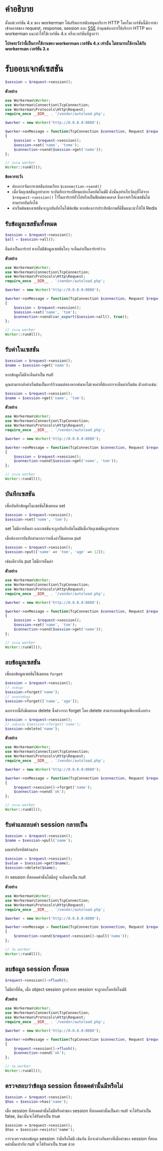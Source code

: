 # คำอธิบาย

ตั้งแต่เวอร์ชัน 4.x ของ workerman ได้เสริมการสนับสนุนบริการ HTTP โดยในเวอร์ชันนี้มีการนำเข้าคลาสของ request, response, session และ [SSE](SSE.md) ถ้าคุณต้องการใช้บริการ HTTP ของ workerman แนะนำให้ใช้เวอร์ชัน 4.x หรือเวอร์ชันที่สูงกว่า

**โปรดระวังว่านี้เป็นการใช้งานของ workerman เวอร์ชัน 4.x เท่านั้น ไม่สามารถใช้งานได้กับ workerman เวอร์ชัน 3.x**


# รับออบเจกต์เซสชัน
```php
$session = $request->session();
```

**ตัวอย่าง**
```php
use Workerman\Worker;
use Workerman\Connection\TcpConnection;
use Workerman\Protocols\Http\Request;
require_once __DIR__ . '/vendor/autoload.php';

$worker = new Worker('http://0.0.0.0:8080');

$worker->onMessage = function(TcpConnection $connection, Request $request)
{
    $session = $request->session();
    $session->set('name', 'tome');
    $connection->send($session->get('name'));
};

// ทำงาน worker
Worker::runAll();
```
**ข้อควรระวัง**
- ต้องการจัดการเซสชันก่อนเรียก `$connection->send()` 
- เมื่อวัตถุเซสชันถูกทำลาย จะบันทึกการเปลี่ยนแปลงโดยอัตโนมัติ ดังนั้นอย่าเก็บวัตถุที่ได้จาก `$request->session()` ไว้ในอาร์เรย์ทั่วไปหรือเป็นฟิลด์ของคลาส ซึ่งอาจทำให้เซสชันไม่สามารถบันทึกได้
- ค่าเริ่มต้นของเซสชันจะถูกบันทึกในไฟล์แฟ้ม หากต้องการประสิทธิภาพที่ดีขึ้นแนะนำให้ใช้ Redis

## รับข้อมูลเซสชันทั้งหมด
```php
$session = $request->session();
$all = $session->all();
```
คืนค่าเป็นอาร์เรย์ หากไม่มีข้อมูลเซสชันใดๆ จะคืนค่าเป็นอาร์เรย์ว่าง

**ตัวอย่าง**
```php
use Workerman\Worker;
use Workerman\Connection\TcpConnection;
use Workerman\Protocols\Http\Request;
require_once __DIR__ . '/vendor/autoload.php';

$worker = new Worker('http://0.0.0.0:8080');

$worker->onMessage = function(TcpConnection $connection, Request $request)
{
    $session = $request->session();
    $session->set('name', 'tom');
    $connection->send(var_export($session->all(), true));
};

// ทำงาน worker
Worker::runAll();
```

## รับค่าในเซสชัน
```php
$session = $request->session();
$name = $session->get('name');
```
หากข้อมูลไม่มีจะคืนค่าเป็น null

คุณสามารถส่งค่าเริ่มต้นเป็นอาร์กิวเมนต์สองหากค้นหาไม่เจอค่าที่ต้องการจะคืนค่าเริ่มต้น ตัวอย่างเช่น:
```php
$session = $request->session();
$name = $session->get('name', 'tom');
```
**ตัวอย่าง**
```php
use Workerman\Worker;
use Workerman\Connection\TcpConnection;
use Workerman\Protocols\Http\Request;
require_once __DIR__ . '/vendor/autoload.php';

$worker = new Worker('http://0.0.0.0:8080');

$worker->onMessage = function(TcpConnection $connection, Request $request)
{
    $session = $request->session();
    $connection->send($session->get('name', 'tom'));
};

// ทำงาน worker
Worker::runAll();
```


## บันทึกเซสชัน
เพื่อบันทึกข้อมูลในเซสชันใช้เมทอด set
```php
$session = $request->session();
$session->set('name', 'tom');
```
set ไม่มีการคืนค่า และเซสชันจะถูกบันทึกอัตโนมัติเมื่อวัตถุเซสชันถูกทำลาย

เมื่อต้องการบันทึกค่ามากกว่าหนึ่งค่าใช้เมทอด put
```php
$session = $request->session();
$session->put(['name' => 'tom', 'age' => 12]);
```
เช่นเดียวกัน put ไม่มีการคืนค่า

**ตัวอย่าง**
```php
use Workerman\Worker;
use Workerman\Connection\TcpConnection;
use Workerman\Protocols\Http\Request;
require_once __DIR__ . '/vendor/autoload.php';

$worker = new Worker('http://0.0.0.0:8080');

$worker->onMessage = function(TcpConnection $connection, Request $request)
{
    $session = $request->session();
    $session->set('name', 'tom');
    $connection->send($session->get('name'));
};

// ทำงาน worker
Worker::runAll();
```


## ลบข้อมูลเซสชัน
เพื่อลบข้อมูลเซสชันใช้เมทอด `forget`
```php
$session = $request->session();
// ลบข้อมูล
$session->forget('name');
// ลบหลายข้อมูล
$session->forget(['name', 'age']);
```

นอกจากนี้ยังมีเมทอด delete ซึ่งต่างจาก forget โดย delete สามารถลบข้อมูลเพียงหนึ่งอย่าง
```php
$session = $request->session();
// เหมือนกับ $session->forget('name');
$session->delete('name');
```

**ตัวอย่าง**
```php
use Workerman\Worker;
use Workerman\Connection\TcpConnection;
use Workerman\Protocols\Http\Request;
require_once __DIR__ . '/vendor/autoload.php';

$worker = new Worker('http://0.0.0.0:8080');

$worker->onMessage = function(TcpConnection $connection, Request $request)
{
    $request->session()->forget('name');
    $connection->send('ok');
};

// ทำงาน worker
Worker::runAll();
```
## รับค่าและลบค่า session กลายเป็น
```php
$session = $request->session();
$name = $session->pull('name');
```
ผลเท่ากับรหัสด้านล่าง
```php
$session = $request->session();
$value = $session->get($name);
$session->delete($name);
```
ถ้า session ที่สอดคต่านั้นไม่มีอยู่ จะคืนค่าเป็น null

**ตัวอย่าง**
```php
use Workerman\Worker;
use Workerman\Connection\TcpConnection;
use Workerman\Protocols\Http\Request;
require_once __DIR__ . '/vendor/autoload.php';

$worker = new Worker('http://0.0.0.0:8080');

$worker->onMessage = function(TcpConnection $connection, Request $request)
{
    $connection->send($request->session()->pull('name'));
};

// รัน worker
Worker::runAll();
```

## ลบข้อมูล session ทั้งหมด
```php
$request->session()->flush();
```
ไม่มีค่าที่คืน, เมื่อ object session ถูกทำลาย session จะถูกลบโดยอัตโนมัติ

**ตัวอย่าง**
```php
use Workerman\Worker;
use Workerman\Connection\TcpConnection;
use Workerman\Protocols\Http\Request;
require_once __DIR__ . '/vendor/autoload.php';

$worker = new Worker('http://0.0.0.0:8080');

$worker->onMessage = function(TcpConnection $connection, Request $request)
{
    $request->session()->flush();
    $connection->send('ok');
};

// รัน worker
Worker::runAll();
```

## ตรวจสอบว่าข้อมูล session ที่สอดคต่านั้นมีหรือไม่
```php
$session = $request->session();
$has = $session->has('name');
```
เมื่อ session ที่สอดคต่านั้นไม่มีหรือค่าของ session ที่สอดคต่านั้นเป็นค่า null จะได้รับค่าเป็น false, มิฉะนั้นจะได้รับค่าเป็น true

```
$session = $request->session();
$has = $session->exists('name');
```
การจะตรวจสอบข้อมูล session ว่ามีหรือไม่มี เช่นกัน คือจะต่างกันตรงที่เมื่อค่าของ session ที่สอดคต่านั้นเท่ากับ null จะได้รับค่าเป็น true ด้วย
